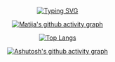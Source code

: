 <div align="center">

[![Typing SVG](https://readme-typing-svg.demolab.com?font=Fira+Code&pause=5000&center=true&width=435&lines=Hello%2C+I'm+Matija+Sobo%C4%8Dan)](https://git.io/typing-svg)

[![Matija's github activity graph](https://github-readme-activity-graph.vercel.app/graph?username=Rizek000&bg_color=fafeff&color=000000&line=44cd58&point=103f11&area=true&hide_border=true)](https://github.com/ashutosh00710/github-readme-activity-graph)

[![Top Langs](https://github-readme-stats.vercel.app/api/top-langs/?username=Rizek000&theme=github_dark)](https://github.com/anuraghazra/github-readme-stats)

[![Ashutosh's github activity graph](https://github-readme-activity-graph.cyclic.app/graph?username=Rizek000&theme=react-dark)](https://github.com/ashutosh00710/github-readme-activity-graph)

</div>




